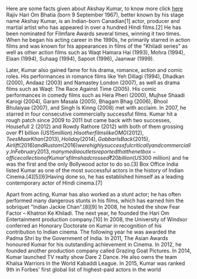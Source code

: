 Here are some facts given about Akshay Kumar, to know more click [here](https://en.wikipedia.org/wiki/Akshay_Kumar)
Rajiv Hari Om Bhatia (born 9 September 1967), better known by his stage name Akshay Kumar, is an Indian-born Canadian[1] actor, producer and martial artist who has appeared in over a hundred Hindi films.[2] He has been nominated for Filmfare Awards several times, winning it two times. When he began his acting career in the 1990s, he primarily starred in action films and was known for his appearances in films of the "Khiladi series" as well as other action films such as Waqt Hamara Hai (1993), Mohra (1994), Elaan (1994), Suhaag (1994), Sapoot (1996), Jaanwar (1999).

Later, Kumar also gained fame for his drama, romance, action and comic roles. His performances in romance films like Yeh Dillagi (1994), Dhadkan (2000), Andaaz (2003) and Namastey London (2007), as well as drama films such as Waqt: The Race Against Time (2005). His comic performances in comedy films such as Hera Pheri (2000), Mujhse Shaadi Karogi (2004), Garam Masala (2005), Bhagam Bhag (2006), Bhool Bhulaiyaa (2007), and Singh Is Kinng (2008) met with acclaim. In 2007, he starred in four consecutive commercially successful films. Kumar hit a rough patch since 2009 to 2011 but came back with two successes, Housefull 2 (2012) and Rowdy Rathore (2012) with both of them grossing over ₹1 billion (US$15 million). His other films like OMG (2012), Tees Maar Khan (2013), Holiday (2014), Gabbar Is Back (2015), Airlift (2016) and Rustom (2016) were highly successful critically and commercially. In February 2013, many media outlets reported that the net box-office collection of Kumar's films had crossed ₹20 billion (US$300 million) and he was the first and the only Bollywood actor to do so.[3] Box Office India listed Kumar as one of the most successful actors in the history of Indian Cinema.[4][5][6]Having done so, he has established himself as a leading contemporary actor of Hindi cinema.[7]

Apart from acting, Kumar has also worked as a stunt actor; he has often performed many dangerous stunts in his films, which has earned him the sobriquet "Indian Jackie Chan".[8][9] In 2008, he hosted the show Fear Factor – Khatron Ke Khiladi. The next year, he founded the Hari Om Entertainment production company.[10] In 2008, the University of Windsor conferred an Honorary Doctorate on Kumar in recognition of his contribution to Indian cinema. The following year he was awarded the Padma Shri by the Government of India. In 2011, The Asian Awards honoured Kumar for his outstanding achievement in Cinema. In 2012, he founded another production company called Grazing Goat Pictures. In 2014, Kumar launched TV realty show Dare 2 Dance. He also owns the team Khalsa Warriors in the World Kabaddi League. In 2015, Kumar was ranked 9th in Forbes' first global list of highest-paid actors in the world